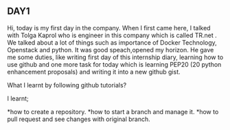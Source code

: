 ## **DAY1**

Hi, today is my first day in the company. When I first came here, I talked with Tolga Kaprol who is engineer in this company 
which is called TR.net . We talked about a lot of things such as importance of Docker Technology, Openstack and python. It was good speach,opened my horizon. He gave me some duties, like writing first day of this internship diary, learning how to use github and one more task
for today which is learning PEP20 (20 python enhancement proposals) and writing it into a new github gist.  


What I learnt by following github tutorials?

I learnt;

*how to create a repository.
*how to start a branch and manage it.
*how to pull request and see changes with original branch.
